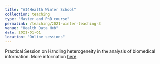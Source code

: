 ```yaml
---
title: "AI4Health Winter School"
collection: teaching
type: "Master and PhD course"
permalink: /teaching/2021-winter-teaching-3
venue: "Health Data Hub"
date: 2021-01-01
location: "Online sessions"
---
```


Practical Session on Handling heterogeneity in the analysis of biomedical information. More information [here](https://ssilvari.gitlabpages.inria.fr/flhd/index.html).